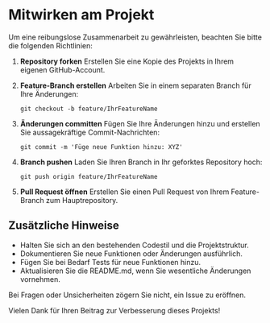 # Mitwirken am Projekt

Um eine reibungslose Zusammenarbeit zu gewährleisten, beachten Sie bitte die folgenden Richtlinien:

1. **Repository forken**
   Erstellen Sie eine Kopie des Projekts in Ihrem eigenen GitHub-Account.

2. **Feature-Branch erstellen**
   Arbeiten Sie in einem separaten Branch für Ihre Änderungen:
   ```
   git checkout -b feature/IhrFeatureName
   ```

3. **Änderungen committen**
   Fügen Sie Ihre Änderungen hinzu und erstellen Sie aussagekräftige Commit-Nachrichten:
   ```
   git commit -m 'Füge neue Funktion hinzu: XYZ'
   ```

4. **Branch pushen**
   Laden Sie Ihren Branch in Ihr geforktes Repository hoch:
   ```
   git push origin feature/IhrFeatureName
   ```

5. **Pull Request öffnen**
   Erstellen Sie einen Pull Request von Ihrem Feature-Branch zum Hauptrepository.

## Zusätzliche Hinweise

- Halten Sie sich an den bestehenden Codestil und die Projektstruktur.
- Dokumentieren Sie neue Funktionen oder Änderungen ausführlich.
- Fügen Sie bei Bedarf Tests für neue Funktionen hinzu.
- Aktualisieren Sie die README.md, wenn Sie wesentliche Änderungen vornehmen.

Bei Fragen oder Unsicherheiten zögern Sie nicht, ein Issue zu eröffnen.

Vielen Dank für Ihren Beitrag zur Verbesserung dieses Projekts!